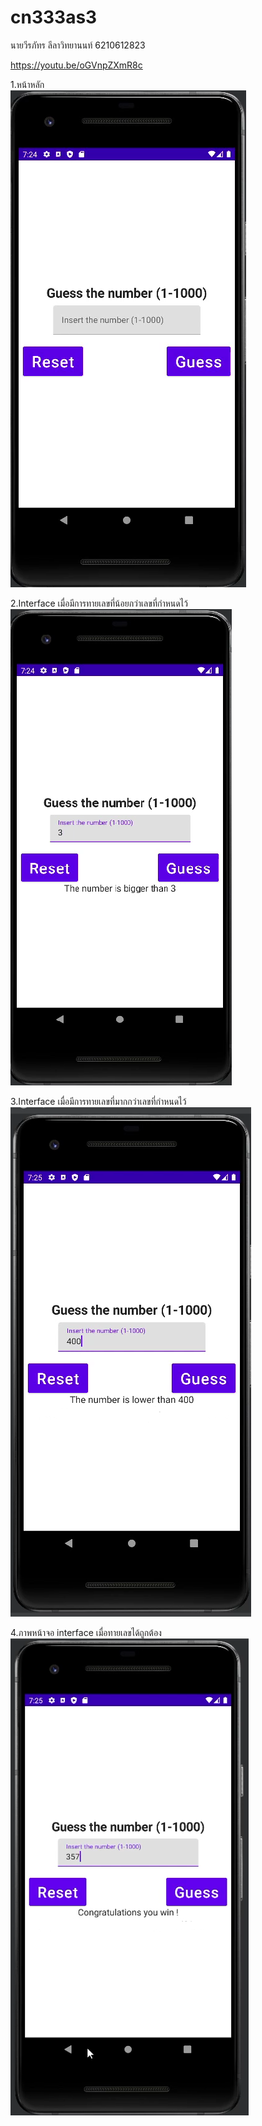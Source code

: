 # cn333as3
นายวีรภัทร ลีลาวิทยานนท์ 6210612823<br />

https://youtu.be/oGVnpZXmR8c<br />

1.หน้าหลัก<br />
![UI01](Pic/Normal_Interface.png)<br />


2.Interface เมื่อมีการทายเลขที่น้อยกว่าเลขที่กำหนดไว้<br />
![UI02](Pic/Less_Interface.png)<br />

3.Interface เมื่อมีการทายเลขที่มากกว่าเลขที่กำหนดไว้<br />
![UI03](Pic/More_Interface.png)<br />

4.ภาพหน้าจอ interface เมื่อทายเลขได้ถูกต้อง<br />
![UI04](Pic/Right_Interface.png)<br />
